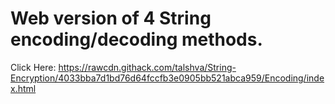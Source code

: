 # Web version of 4 String encoding/decoding methods.
Click Here: https://rawcdn.githack.com/talshva/String-Encryption/4033bba7d1bd76d64fccfb3e0905bb521abca959/Encoding/index.html

